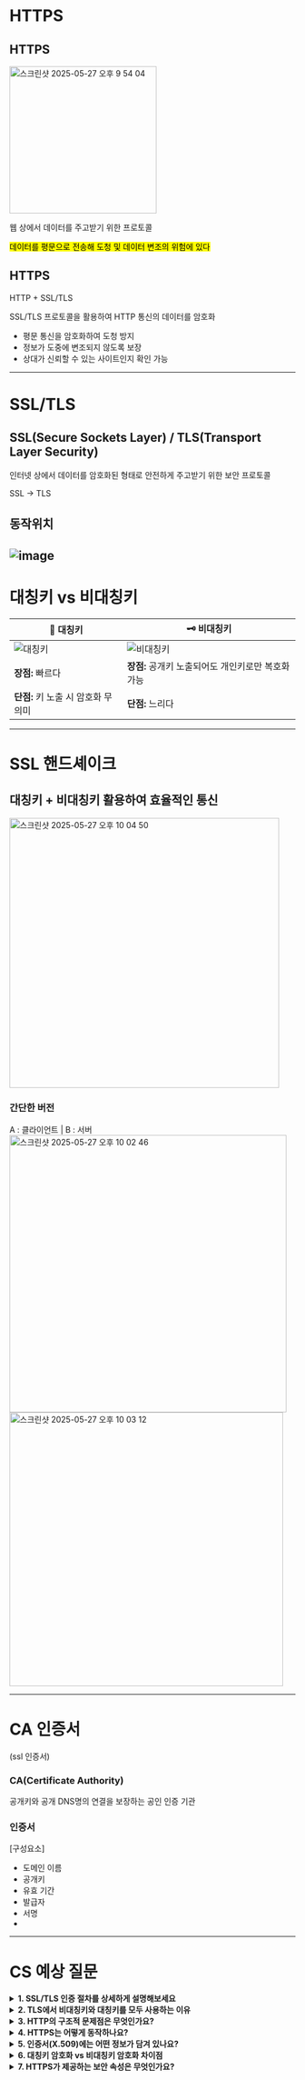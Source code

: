 # HTTPS
## HTTPS
<img width="259" alt="스크린샷 2025-05-27 오후 9 54 04" src="https://github.com/user-attachments/assets/c46f36c1-3980-487c-b579-b0726cb37d19" />

웹 상에서 데이터를 주고받기 위한 프로토콜

<mark>데이터를 평문으로 전송해 도청 및 데이터 변조의 위험에 있다</mark>

## HTTPS
HTTP + SSL/TLS

SSL/TLS 프로토콜을 활용하여 HTTP 통신의 데이터를 암호화

- 평문 통신을 암호화하여 도청 방지
- 정보가 도중에 변조되지 않도록 보장
- 상대가 신뢰할 수 있는 사이트인지 확인 가능
---
# SSL/TLS
## SSL(Secure Sockets Layer) / TLS(Transport Layer Security)
인터넷 상에서 데이터를 암호화된 형태로 안전하게 주고받기 위한 보안 프로토콜

SSL → TLS

## 동작위치
![image](https://github.com/user-attachments/assets/70c707e9-2d9c-4e3a-8c8f-a818d96ca5cb)
---
# 대칭키 vs 비대칭키

| 🔐 대칭키 | 🗝️ 비대칭키 |
|----------|-------------|
| ![대칭키](https://github.com/user-attachments/assets/8697f69f-805b-4098-a924-ac273874dbcb) | ![비대칭키](https://github.com/user-attachments/assets/ff6c8b73-dcbd-43c4-b1f8-092f388c5696) |
| **장점:** 빠르다 | **장점:** 공개키 노출되어도 개인키로만 복호화 가능 |
| **단점:** 키 노출 시 암호화 무의미 | **단점:** 느리다 |

---

# SSL 핸드셰이크
## 대칭키 + 비대칭키 활용하여 효율적인 통신
<img width="475" alt="스크린샷 2025-05-27 오후 10 04 50" src="https://github.com/user-attachments/assets/1e31b385-1a0f-4395-a311-10f5685dda30" />

### 간단한 버전
A : 클라이언트  |   B : 서버
<img width="488" alt="스크린샷 2025-05-27 오후 10 02 46" src="https://github.com/user-attachments/assets/709db473-11f4-4e13-ab8c-bbd51e09be8c" />
<img width="482" alt="스크린샷 2025-05-27 오후 10 03 12" src="https://github.com/user-attachments/assets/8d4b3fe3-aeaf-435d-9d33-61998ef60507" />

---

# CA 인증서
(ssl 인증서)
### CA(Certificate Authority)

공개키와 공개 DNS명의 연결을 보장하는 공인 인증 기관

### 인증서

[구성요소]

- 도메인 이름
- 공개키
- 유효 기간
- 발급자
- 서명
- 
---

# CS 예상 질문
<details>
<summary><strong>1. SSL/TLS 인증 절차를 상세하게 설명해보세요</strong></summary>

- TLS Handshake 순서:
  1. **ClientHello**: 지원하는 TLS 버전, 랜덤값, Cipher 목록 전달
  2. **ServerHello**: 선택된 Cipher, 인증서, 서버 랜덤값 전달
  3. **Certificate**: 서버의 인증서(공개키 포함) 전달
  4. **Key Exchange**: 클라이언트가 Pre-Master Secret 생성 → 서버 공개키로 암호화하여 전달
  5. **Session Key 생성**: 양측에서 Pre-Master, 랜덤값으로 동일한 Session Key 생성
  6. **Finished** 메시지 교환 후 암호화 통신 시작

- 인증서의 역할: 서버의 신원을 검증 (공개키를 신뢰할 수 있는 기관이 보증)
- 중간자 공격 방지: 공개키 위조를 방지하기 위해 CA 인증서 체계 사용
- TLS 1.3에서는 RSA 기반 대신 ECDHE 기반 키 교환, 더 빠르고 안전한 방식 사용

</details>

<details>
<summary><strong>2. TLS에서 비대칭키와 대칭키를 모두 사용하는 이유</strong></summary>

- **비대칭 암호화 (RSA, ECDHE 등)**:
  - 키 교환 과정에 사용됨
  - 안전하게 Session Key를 전달할 수 있음
  - 느리기 때문에 데이터 통신에는 부적절

- **대칭 암호화 (AES 등)**:
  - 실제 데이터 송수신에 사용
  - 속도가 빠름
  - Session Key만 안전히 교환되면 효율적

- 결론: TLS는 **키 교환은 비대칭**, **데이터 송수신은 대칭**으로 설계

</details>

<details>
<summary><strong>3. HTTP의 구조적 문제점은 무엇인가요?</strong></summary>

- **보안 문제**: 평문 전송 → 도청, 변조 가능
- **Stateless**: 상태 유지를 위해 별도 장치 필요 (예: 쿠키, 세션)
- **성능 문제**:
  - 순차 요청 처리 → 지연 (Head-of-line blocking)
  - 다중 요청 어려움 (Persistent Connection으로도 한계 존재)
- **서버 Push 불가**: 클라이언트 요청 없이 서버가 데이터를 보낼 수 없음

→ 이를 해결하기 위해 **HTTPS, HTTP/2, HTTP/3**이 등장

</details>

<details>
<summary><strong>4. HTTPS는 어떻게 동작하나요?</strong></summary>

- HTTPS = HTTP + TLS
- 3계층 구조: **TCP → TLS → HTTP**
- 포트: 443번 사용
- 인증서 기반 서버 신원 확인
- TLS Handshake 후 세션키 기반 암호화된 HTTP 통신
- 보안 요소:
  - 기밀성: 암호화된 내용
  - 무결성: MAC을 통한 변경 감지
  - 인증: 서버(혹은 클라이언트) 신원 확인

</details>

<details>
<summary><strong>5. 인증서(X.509)에는 어떤 정보가 담겨 있나요?</strong></summary>

- 도메인 정보 (CN, Common Name)
- 공개키
- 발급자 (Issuer)
- 주체 (Subject)
- 유효 기간
- 서명 알고리즘
- 인증서 서명

→ CA 인증서를 통해 체인으로 신뢰 검증

</details>

<details>
<summary><strong>6. 대칭키 암호화 vs 비대칭키 암호화 차이점</strong></summary>

| 항목 | 대칭키 암호화 | 비대칭키 암호화 |
|------|----------------|------------------|
| 키 사용 | 하나의 키 | 공개키/개인키 쌍 |
| 속도 | 빠름 | 느림 |
| 보안성 | 키 노출 시 위험 | 공개키 노출 안전 |
| 키 관리 | 안전한 키 공유 필요 | 공개키 배포 쉬움 |
| 대표 알고리즘 | AES, DES | RSA, ECC |

- TLS에서는 둘을 함께 사용하여 보안성과 성능을 모두 확보함

</details>

<details>
<summary><strong>7. HTTPS가 제공하는 보안 속성은 무엇인가요?</strong></summary>

- **기밀성 (Confidentiality)**: 대칭키 암호화를 통한 데이터 보호
- **무결성 (Integrity)**: MAC(HMAC 등)을 통한 데이터 위변조 감지
- **인증 (Authentication)**: 서버(또는 클라이언트) 인증서로 신원 확인

→ CIA 삼원성의 핵심 보안 속성 모두 포함

</details>



